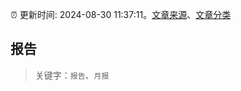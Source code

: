 :alarm_clock: 更新时间: 2024-08-30 11:37:11。[文章来源](/README.md)、[文章分类](/TAGS.md)

## 报告


> 关键字：`报告`、`月报`




